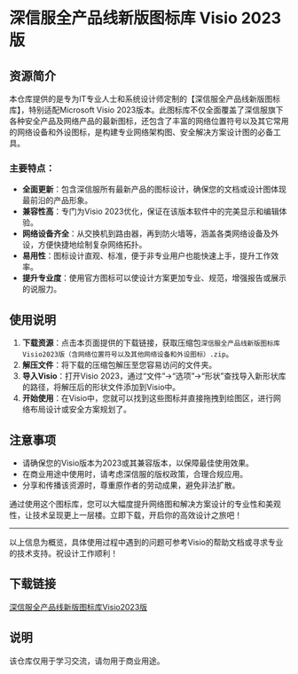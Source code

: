 # 深信服全产品线新版图标库 Visio 2023 版

## 资源简介

本仓库提供的是专为IT专业人士和系统设计师定制的【深信服全产品线新版图标库】，特别适配Microsoft Visio 2023版本。此图标库不仅全面覆盖了深信服旗下各种安全产品及网络产品的最新图标，还包含了丰富的网络位置符号以及其它常用的网络设备和外设图标，是构建专业网络架构图、安全解决方案设计图的必备工具。

### 主要特点：

- **全面更新**：包含深信服所有最新产品的图标设计，确保您的文档或设计图体现最前沿的产品形象。
- **兼容性高**：专门为Visio 2023优化，保证在该版本软件中的完美显示和编辑体验。
- **网络设备齐全**：从交换机到路由器，再到防火墙等，涵盖各类网络设备及外设，方便快捷地绘制复杂网络拓扑。
- **易用性**：图标设计直观、标准，便于非专业用户也能快速上手，提升工作效率。
- **提升专业度**：使用官方图标可以使设计方案更加专业、规范，增强报告或展示的说服力。

## 使用说明

1. **下载资源**：点击本页面提供的下载链接，获取压缩包`深信服全产品线新版图标库Visio2023版（含网络位置符号以及其他网络设备和外设图标）.zip`。
2. **解压文件**：将下载的压缩包解压至您容易访问的文件夹。
3. **导入Visio**：打开Visio 2023，通过“文件”->“选项”->“形状”查找导入新形状库的路径，将解压后的形状文件添加到Visio中。
4. **开始使用**：在Visio中，您就可以找到这些图标并直接拖拽到绘图区，进行网络布局设计或安全方案规划了。

## 注意事项

- 请确保您的Visio版本为2023或其兼容版本，以保障最佳使用效果。
- 在商业用途中使用时，请考虑深信服的版权政策，合理合规应用。
- 分享和传播该资源时，尊重原作者的劳动成果，避免非法扩散。

通过使用这个图标库，您可以大幅度提升网络图和解决方案设计的专业性和美观性，让技术呈现更上一层楼。立即下载，开启你的高效设计之旅吧！

---

以上信息为概览，具体使用过程中遇到的问题可参考Visio的帮助文档或寻求专业的技术支持。祝设计工作顺利！

## 下载链接
[深信服全产品线新版图标库Visio2023版](https://pan.quark.cn/s/79ed2bc5498c)

## 说明

该仓库仅用于学习交流，请勿用于商业用途。
